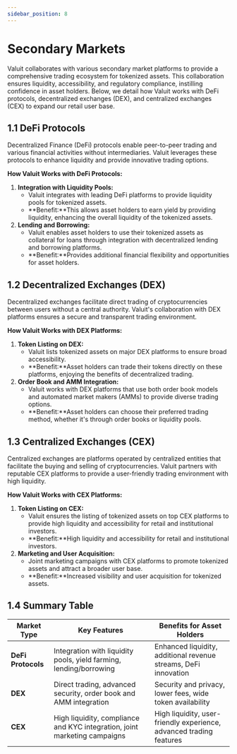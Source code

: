 ```yaml
---
sidebar_position: 8
---
```


# Secondary Markets

Valuit collaborates with various secondary market platforms to provide a comprehensive trading ecosystem for tokenized assets. This collaboration ensures liquidity, accessibility, and regulatory compliance, instilling confidence in asset holders. Below, we detail how Valuit works with DeFi protocols, decentralized exchanges (DEX), and centralized exchanges (CEX) to expand our retail user base.

## 1.1 DeFi Protocols

Decentralized Finance (DeFi) protocols enable peer-to-peer trading and various financial activities without intermediaries. Valuit leverages these protocols to enhance liquidity and provide innovative trading options.

**How Valuit Works with DeFi Protocols:**

1. **Integration with Liquidity Pools:**
    - Valuit integrates with leading DeFi platforms to provide liquidity pools for tokenized assets.
    - **Benefit:**This allows asset holders to earn yield by providing liquidity, enhancing the overall liquidity of the tokenized assets.
2. **Lending and Borrowing:**
    - Valuit enables asset holders to use their tokenized assets as collateral for loans through integration with decentralized lending and borrowing platforms.
    - **Benefit:**Provides additional financial flexibility and opportunities for asset holders.

## 1.2 Decentralized Exchanges (DEX)

Decentralized exchanges facilitate direct trading of cryptocurrencies between users without a central authority. Valuit's collaboration with DEX platforms ensures a secure and transparent trading environment.

**How Valuit Works with DEX Platforms:**

1. **Token Listing on DEX:**
    - Valuit lists tokenized assets on major DEX platforms to ensure broad accessibility.
    - **Benefit:**Asset holders can trade their tokens directly on these platforms, enjoying the benefits of decentralized trading.
2. **Order Book and AMM Integration:**
    - Valuit works with DEX platforms that use both order book models and automated market makers (AMMs) to provide diverse trading options.
    - **Benefit:**Asset holders can choose their preferred trading method, whether it's through order books or liquidity pools.

## 1.3 Centralized Exchanges (CEX)

Centralized exchanges are platforms operated by centralized entities that facilitate the buying and selling of cryptocurrencies. Valuit partners with reputable CEX platforms to provide a user-friendly trading environment with high liquidity.

**How Valuit Works with CEX Platforms:**

1. **Token Listing on CEX:**
    - Valuit ensures the listing of tokenized assets on top CEX platforms to provide high liquidity and accessibility for retail and institutional investors.
    - **Benefit:**High liquidity and accessibility for retail and institutional investors.
2. **Marketing and User Acquisition:**
    - Joint marketing campaigns with CEX platforms to promote tokenized assets and attract a broader user base.
    - **Benefit:**Increased visibility and user acquisition for tokenized assets.

## 1.4 Summary Table

| **Market Type** | **Key Features** | **Benefits for Asset Holders** |
| --- | --- | --- |
| **DeFi Protocols** | Integration with liquidity pools, yield farming, lending/borrowing | Enhanced liquidity, additional revenue streams, DeFi innovation |
| **DEX** | Direct trading, advanced security, order book and AMM integration | Security and privacy, lower fees, wide token availability |
| **CEX** | High liquidity, compliance and KYC integration, joint marketing campaigns | High liquidity, user-friendly experience, advanced trading features |